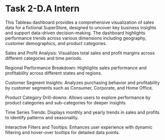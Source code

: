 # Task 2-D.A Intern
This Tableau dashboard provides a comprehensive visualization of sales data for a fictional SuperStore, designed to uncover key business insights and support data-driven decision-making. The dashboard highlights performance trends across various dimensions including geography, customer demographics, and product categories.

Sales and Profit Analysis: Visualizes total sales and profit margins across different categories and time periods.

Regional Performance Breakdown: Highlights sales performance and profitability across different states and regions.

Customer Segment Insights: Analyzes purchasing behavior and profitability by customer segments such as Consumer, Corporate, and Home Office.

Product Category Drill-downs: Allows users to explore performance by product categories and sub-categories for deeper insights.

Time Series Trends: Displays monthly and yearly trends in sales and profits to identify patterns and seasonality.

Interactive Filters and Tooltips: Enhances user experience with dynamic filtering and hover-over tooltips for detailed data points.
